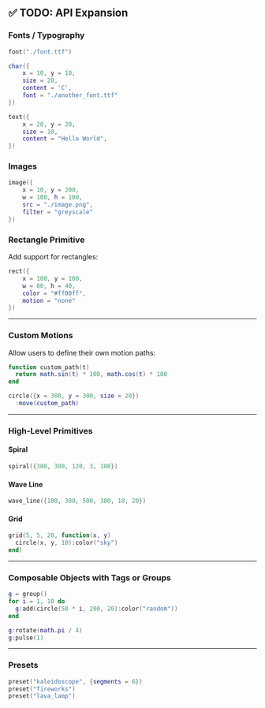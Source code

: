 ## ✅ TODO: API Expansion

### Fonts / Typography

```lua
font("./font.ttf")

char({
    x = 10, y = 10,
    size = 20,
    content = 'C',
    font = "./another_font.ttf"
})

text({
    x = 20, y = 20,
    size = 10,
    content = "Hello World",
})

```

### Images

```lua
image({
    x = 10, y = 200,
    w = 100, h = 100,
    src = "./image.png",
    filter = "greyscale"
})
```

### Rectangle Primitive

Add support for rectangles:

```lua
rect({
    x = 100, y = 100, 
    w = 80, h = 40,
    color = "#ff00ff",
    motion = "none"
})
```

---

### Custom Motions

Allow users to define their own motion paths:

```lua
function custom_path(t)
  return math.sin(t) * 100, math.cos(t) * 100
end

circle({x = 300, y = 300, size = 20})
  :move(custom_path)
```

---

### High-Level Primitives

#### Spiral

```lua
spiral({300, 300, 120, 3, 100})
```

#### Wave Line

```lua
wave_line({100, 300, 500, 300, 10, 20})
```

#### Grid

```lua
grid(5, 5, 20, function(x, y)
  circle(x, y, 10):color("sky")
end)
```

---

### Composable Objects with Tags or Groups

```lua
g = group()
for i = 1, 10 do
  g:add(circle(50 * i, 200, 20):color("random"))
end

g:rotate(math.pi / 4)
g:pulse(1)
```

---

### Presets

```lua
preset("kaleidoscope", {segments = 6})
preset("fireworks")
preset("lava_lamp")
```

